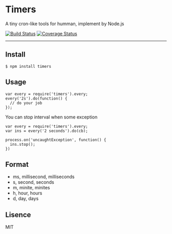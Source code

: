 # Timers

A tiny cron-like tools for humman, implement by Node.js

[![Build Status](https://travis-ci.org/popomore/timers.png?branch=master)](https://travis-ci.org/popomore/timers)
[![Coverage Status](https://coveralls.io/repos/popomore/timers/badge.png)](https://coveralls.io/r/popomore/timers)

---

## Install

```
$ npm install timers
```

## Usage

```
var every = require('timers').every;
every('2s').do(function() {
  // do your job 
});
```

You can stop interval when some exception

```
var every = require('timers').every;
var ins = every('2 seconds').do(cb);

process.on('uncaughtException', function() {
  ins.stop();
})
```

## Format

- ms, millisecond, milliseconds
- s, second, seconds
- m, minite, minites
- h, hour, hours
- d, day, days

## Lisence

MIT
